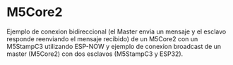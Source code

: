 # M5Core2

Ejemplo de conexion bidireccional (el Master envia un mensaje y el esclavo responde reenviando el mensaje recibido) de un M5Core2 con un M5StampC3 utilizando ESP-NOW y ejemplo de conexion broadcast de un master (M5Core2) con dos esclavos (M5StampC3 y ESP32). 

